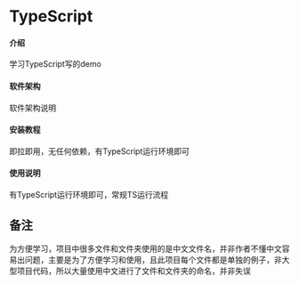 # TypeScript

#### 介绍
学习TypeScript写的demo

#### 软件架构
软件架构说明


#### 安装教程

即拉即用，无任何依赖，有TypeScript运行环境即可

#### 使用说明

有TypeScript运行环境即可，常规TS运行流程


## 备注

为方便学习，项目中很多文件和文件夹使用的是中文文件名，并非作者不懂中文容易出问题，主要是为了方便学习和使用，且此项目每个文件都是单独的例子，非大型项目代码，所以大量使用中文进行了文件和文件夹的命名，并非失误